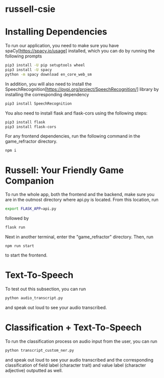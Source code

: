 # russell-csie
# Installing Dependencies

To run our application, you need to make sure you have spaCy[https://spacy.io/usage] installed, which you can do by running the following prompts

  ```bash
pip3 install -U pip setuptools wheel
pip3 install -U spacy
python -m spacy download en_core_web_sm
```

In addition, you will also need to install the SpeechRecognition[https://pypi.org/project/SpeechRecognition/] library by installing the corresponding dependency

  ```bash
pip3 install SpeechRecognition
```

You also need to install flask and flask-cors using the following steps:

  ```bash
pip3 install flask
pip3 install flask-cors
```

For any frontend dependencies, run the following command in the game_refractor directory.
```
npm i 
```

# Russell: Your Friendly Game Companion
  To run the whole app, both the frontend and the backend, make sure you are in the outmost directory where api.py is located. From this location, run
  
  ```bash
export FLASK_APP=api.py 
```
followed by
  ```bash
flask run
```
Next in another terminal, enter the "game_refractor" directory.
Then, run
```
npm run start
```
to start the frontend.

# Text-To-Speech
  To test out this subsection, you can run 
  
  ```bash
python audio_transcript.py
```

and speak out loud to see your audio transcribed.

# Classification + Text-To-Speech

 To run the classification process on audio input from the user, you can run 
  
  ```bash
python transcript_custom_ner.py
```

and speak out loud to see your audio transcribed and the corresponding classification of field label (character trait) and value label (character adjective) outputted as well.



